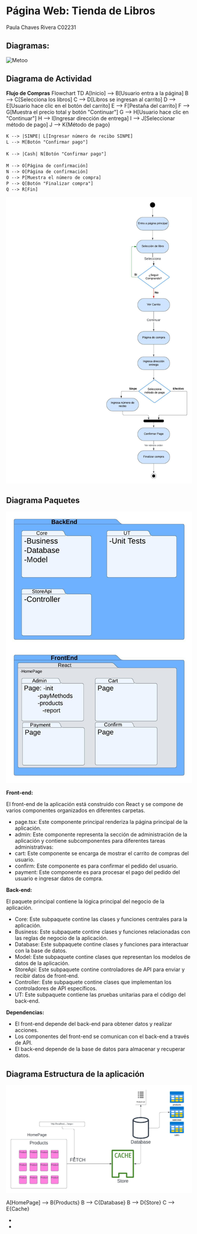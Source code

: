 # Página Web: Tienda de Libros
Paula Chaves Rivera C02231

## Diagramas:
![Metoo](https://opi.ucr.ac.cr/sites/default/files/styles/large/public/descarga_9.jpg?itok=9l7H5Q4l)

## Diagrama de Actividad
**__Flujo de Compras__**
Flowchart TD
    A[Inicio] --> B[Usuario entra a la página]
    B --> C[Selecciona los libros]
    C --> D[Libros se ingresan al carrito]
    D --> E[Usuario hace clic en el botón del carrito]
    E --> F[Pestaña del carrito]
    F --> G[Muestra el precio total y botón "Continuar"]
    G --> H[Usuario hace clic en "Continuar"]
    H --> I[Ingresar dirección de entrega]
    I --> J[Seleccionar método de pago]
    J --> K{Método de pago}

    K --> |SINPE| L[Ingresar número de recibo SINPE]
    L --> M[Botón "Confirmar pago"]

    K --> |Cash| N[Botón "Confirmar pago"]

    M --> O[Página de confirmación]
    N --> O[Página de confirmación]
    O --> P[Muestra el número de compra]
    P --> Q[Botón "Finalizar compra"]
    Q --> R[Fin]

![Flujo de Compra](DiagramaCompra.jpeg)

## Diagrama Paquetes

![Paquetes](Paquetes.jpeg)

**Front-end:**

El front-end de la aplicación está construido con React y se compone de varios componentes organizados en diferentes carpetas.
<ul>
<li>page.tsx: Este componente principal renderiza la página principal de la aplicación.
<li>admin: Este componente representa la sección de administración de la aplicación y contiene subcomponentes para diferentes tareas administrativas:
<li>cart: Este componente se encarga de mostrar el carrito de compras del usuario.
<li>confirm: Este componente es para confirmar el pedido del usuario.
<li>payment: Este componente es para procesar el pago del pedido del usuario e ingresar datos de compra.
</ul>


**Back-end:**

El paquete principal contiene la lógica principal del negocio de la aplicación.
<ul>
<li>Core: Este subpaquete contine las clases y funciones centrales para la aplicación.
<li>Business: Este subpaquete contine clases y funciones relacionadas con las reglas de negocio de la aplicación.
<li>Database: Este subpaquete contine clases y funciones para interactuar con la base de datos.
<li>Model: Este subpaquete contine clases que representan los modelos de datos de la aplicación.
<li>StoreApi: Este subpaquete contine controladores de API para enviar y recibir datos de front-end.
<li>Controller: Este subpaquete contine clases que implementan los controladores de API específicos.
<li>UT: Este subpaquete contiene las pruebas unitarias para el código del back-end.
</ul>

**Dependencias:**
<ul>
<li>El front-end depende del back-end para obtener datos y realizar acciones.
<li>Los componentes del front-end se comunican con el back-end a través de API.
<li>El back-end depende de la base de datos para almacenar y recuperar datos.
</ul>


## Diagrama Estructura de la aplicación

![Fetch](Fetch.jpeg)

A[HomePage] --> B{Products}
B --> C{Database}
B --> D{Store}
C --> E{Cache}


<ul>
<li>
<li> 
</ul>